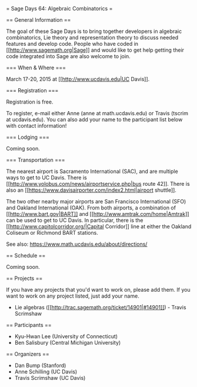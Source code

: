 = Sage Days 64: Algebraic Combinatorics =

== General Information ==

The goal of these Sage Days is to bring together developers in algebraic combinatorics, Lie theory and representation theory
to discuss needed features and develop code. People who have coded in [[http://www.sagemath.org|Sage]] and would like to get help getting their
code integrated into Sage are also welcome to join.

=== When & Where ===

March 17-20, 2015 at [[http://www.ucdavis.edu|UC Davis]].

=== Registration ===

Registration is free.

To register, e-mail either Anne (anne at math.ucdavis.edu) or Travis (tscrim at ucdavis.edu). You can also
add your name to the participant list below with contact information!

=== Lodging ===

Coming soon.

=== Transportation ===

The nearest airport is Sacramento International (SAC), and are multiple ways to get to UC Davis. There is [[http://www.yolobus.com/news/airportservice.php|bus route 42]]. There is also an [[https://www.davisairporter.com/index2.html|airport shuttle]].

The two other nearby major airports are San Francisco International (SFO) and Oakland International (OAK). From both airports, a combination of [[http://www.bart.gov|BART]] and [[http://www.amtrak.com/home|Amtrak]] can be used to get to UC Davis. In particular, there is the [[http://www.capitolcorridor.org/|Capital Corridor]] line at either the Oakland Coliseum or Richmond BART stations.

See also: https://www.math.ucdavis.edu/about/directions/

== Schedule ==

Coming soon.

== Projects ==

If you have any projects that you'd want to work on, please add them. If you want to work on any project listed, just add your name.

 * Lie algebras ([[http://trac.sagemath.org/ticket/14901|#14901]]) - Travis Scrimshaw

== Participants ==

 * Kyu-Hwan Lee (University of Connecticut)
 * Ben Salisbury (Central Michigan University)

== Organizers ==

 * Dan Bump (Stanford)
 * Anne Schilling (UC Davis)
 * Travis Scrimshaw (UC Davis)
